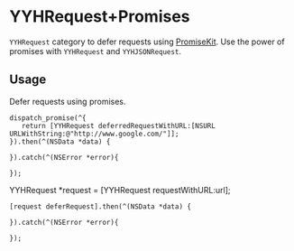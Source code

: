 YYHRequest+Promises
=====================

`YYHRequest` category to defer requests using [PromiseKit](https://github.com/mxcl/PromiseKit). Use the power of promises with `YYHRequest` and `YYHJSONRequest`.

## Usage

Defer requests using promises.

    dispatch_promise(^{
       return [YYHRequest deferredRequestWithURL:[NSURL URLWithString:@"http://www.google.com/"]];
    }).then(^(NSData *data) {

    }).catch(^(NSError *error){

    });

YYHRequest *request = [YYHRequest requestWithURL:url];

    [request deferRequest].then(^(NSData *data) {

    }).catch(^(NSError *error){

    });